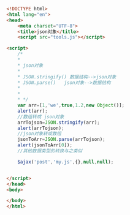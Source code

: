 
<BlogInfo title="135.json对象" author="白日梦想猿" pv=0 read_times=0 pre_cost_time=0分29秒 category="js学习" tag_list="['js学习']" create_time="2021.01.22 15:15:58" update_time="2021.01.30 16:43:18" />

```html
<!DOCTYPE html>
<html lang="en">
<head>
    <meta charset="UTF-8">
    <title>json对象</title>
    <script src="tools.js"></script>

<script>
    /*
    *
    * json对象
    *
    * JSON.stringify() 数据结构-->json对象
    * JSON.parse()   json对象-->数据结构
    *
    *
    * */
    var arr=[1,'we',true,1.2,new Object()];
    alert(arr);
    //数组转成 json对象
    arrTojson=JSON.stringify(arr);
    alert(arrTojson);
    //json对象转成数组
    jsonToArr=JSON.parse(arrTojson);
    alert(jsonToArr[0]);
    //其他数据类型的转换与之类似

    $ajax('post','my.js',{},null,null);


</script>
</head>
<body>

</body>
</html>
```
